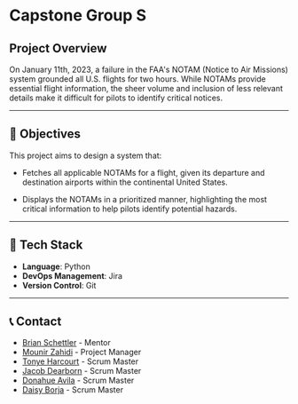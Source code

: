 # Capstone Group S

## Project Overview

On January 11th, 2023, a failure in the FAA's NOTAM (Notice to Air Missions) system grounded all U.S. flights for two hours. While NOTAMs provide essential flight information, the sheer volume and inclusion of less relevant details make it difficult for pilots to identify critical notices.

---

## :star2: Objectives

This project aims to design a system that:
- Fetches all applicable NOTAMs for a flight, given its departure and destination airports within the continental United States.

- Displays the NOTAMs in a prioritized manner, highlighting the most critical information to help pilots identify potential hazards.

---

## :rocket: Tech Stack

- **Language**: Python
- **DevOps Management**: Jira
- **Version Control**: Git

---

## :telephone_receiver: Contact

- [Brian Schettler](mailto:tanminivan@gmail.com) - Mentor
- [Mounir Zahidi](mailto:Mounir.Zahidi-1@ou.edu) - Project Manager
- [Tonye Harcourt](mailto:tharcourt05@ou.edu) - Scrum Master
- [Jacob Dearborn](mailto:jtdear4@ou.edu) - Scrum Master
- [Donahue Avila](mailto:Donahue.Avila-1@ou.edu) - Scrum Master
- [Daisy Borja](mailto:Daisy.Borja-1@ou.edu) - Scrum Master
